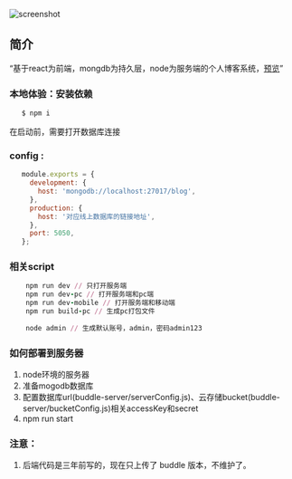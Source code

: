 ![screenshot](http://bucker-for-sae.oss-cn-hangzhou.aliyuncs.com/siteImagesBucket/e7f6c2c8-4331-4854-ad35-066bfac50a7a1619168848477.png)

## 简介
“基于react为前端，mongdb为持久层，node为服务端的个人博客系统，<a href="https://www.adaxh.site">预览</a>”

### 本地体验：安装依赖

```ruby
   $ npm i
```

在启动前，需要打开数据库连接

### config :

```js
   module.exports = {
     development: {
       host: 'mongodb://localhost:27017/blog',
     },
     production: {
       host: '对应线上数据库的链接地址',
     },
     port: 5050,
   };
```
### 相关script
```ruby
    npm run dev // 只打开服务端
    npm run dev-pc // 打开服务端和pc端
    npm run dev-mobile // 打开服务端和移动端
    npm run build-pc // 生成pc打包文件
    
    node admin // 生成默认账号，admin，密码admin123
```


### 如何部署到服务器
1. node环境的服务器
2. 准备mogodb数据库
3. 配置数据库url(buddle-server/serverConfig.js)、云存储bucket(buddle-server/bucketConfig.js)相关accessKey和secret
4. npm run start

### 注意：

1. 后端代码是三年前写的，现在只上传了 buddle 版本，不维护了。
